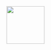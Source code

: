 <div id="header" align="center">
  <img src="https://media4.giphy.com/media/dlMIwDQAxXn1K/giphy.gif?cid=6c09b9526989c727197ff77a38dca661a81638380dccae43&rid=giphy.gif&ct=g" width="100"/>
</div>
